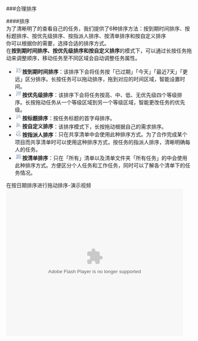 ###合理排序

####排序
<br >为了清晰明了的查看自己的任务，我们提供了6种排序方法：按到期时间排序、按标题排序、按优先级排序、按指派人排序、按清单排序和按自定义排序
<br >你可以根据你的需要，选择合适的排序方式。
<br >在**按到期时间排序、按优先级排序和按自定义排序**的模式下，可以通过长按任务拖动来调整顺序，移动任务至不同区域会自动调整任务属性。

 - **<img src="../images/px2.jpg" title="时间排序" width="20" />按到期时间排序**：该排序下会将任务按「已过期」「今天」「最近7天」「更远」区分排序。长按任务可以拖动排序，拖到对应的时间区域，智能设置时间。
 - **<img src="../images/px4.jpg" title="优先级排序" width="20" />按优先级排序**：该排序下会将任务按高、中、低、无优先级四个等级排序。长按拖动任务从一个等级区域到另一个等级区域，智能更改任务的优先级。
 - **<img src="../images/px3.jpg" title="标题排序" width="20" />按标题排序**：按任务标题的首字母排序。
 - **<img src="../images/px1.jpg" title="自定义排序" width="20" />按自定义排序**：该排序模式下，长按拖动根据自己的需求排序。
 - **<img src="../images/px5.jpg" title="指派人排序" width="20" />按指派人排序**：只在共享清单中会使用此种排序方式。为了合作完成某个项目而共享清单时可以使用这种排序方式，按任务的指派人排序，清晰明确每人的任务。
 - **<img src="../images/px6.png" title="清单排序" width="20" />按清单排序**：只在「所有」清单以及清单文件夹「所有任务」的中会使用此种排序方式。方便区分个人任务和工作任务，同时可以了解各个清单下的任务情况。

在按日期排序进行拖动排序-演示视频
<br >
<embed src="http://player.youku.com/player.php/sid/XOTIwMzc0MTUy/v.swf" allowFullScreen="true" quality="high" width="480" height="400" align="middle" allowScriptAccess="always" type="application/x-shockwave-flash"></embed>
